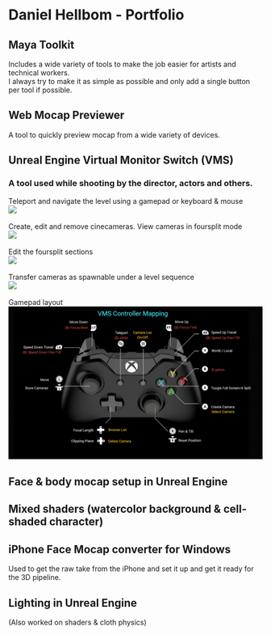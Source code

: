 # Daniel Hellbom - Portfolio

## Maya Toolkit
Includes a wide variety of tools to make the job easier for artists and technical workers. <br />
I always try to make it as simple as possible and only add a single button per tool if possible. <br />

## Web Mocap Previewer 
A tool to quickly preview mocap from a wide variety of devices. <br />

## Unreal Engine Virtual Monitor Switch (VMS)
### A tool used while shooting by the director, actors and others.

Teleport and navigate the level using a gamepad or keyboard & mouse<br />
![](ProjectImages/VMS/gifs/VMS_Teleport.gif)

Create, edit and remove cinecameras. View cameras in foursplit mode<br />
![](ProjectImages/VMS/gifs/VMS_CreateCameras.gif)

Edit the foursplit sections<br />
![](ProjectImages/VMS/gifs/VMS_Foursplit.gif)

Transfer cameras as spawnable under a level sequence<br />
![](ProjectImages/VMS/gifs/VMS_CamerasToSequence.gif)

Gamepad layout<br />
![](ProjectImages/VMS/images/GamepadLayout.PNG)

## Face & body mocap setup in Unreal Engine 

## Mixed shaders (watercolor background & cell-shaded character) 

## iPhone Face Mocap converter for Windows
Used to get the raw take from the iPhone and set it up and get it ready for the 3D pipeline.  <br />

## Lighting in Unreal Engine
(Also worked on shaders & cloth physics) 
